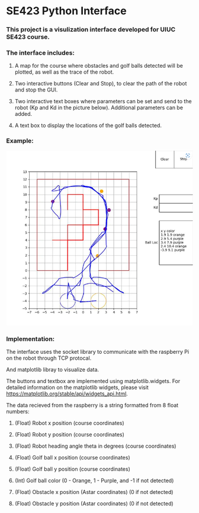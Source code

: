 # SE423 Python Interface

### This project is a visulization interface developed for UIUC SE423 course.

### The interface includes:

1. A map for the course where obstacles and golf balls detected will be plotted, as well as the trace of the robot. 

2. Two interactive buttons (Clear and Stop), to clear the path of the robot and stop the GUI.

3. Two interactive text boxes where parameters can be set and send to the robot (Kp and Kd in the picture below). Additional parameters can be added. 

4. A text box to display the locations of the golf balls detected.

### Example:

![Image](img/1.png)

### Implementation:

The interface uses the socket library to communicate with the raspberry Pi on the robot through TCP protocal. 

And matplotlib libray to visualize data. 

The buttons and textbox are implemented using matplotlib.widgets. For detailed information on the matplotlib widgets, please visit https://matplotlib.org/stable/api/widgets_api.html.

The data recieved from the raspberry is a string formatted from 8 float numbers:

1. (Float) Robot x position (course coordinates)

2. (Float) Robot y position (course coordinates)

3. (Float) Robot heading angle theta in degrees (course coordinates)

4. (Float) Golf ball x position (course coordinates)

5. (Float) Golf ball y position (course coordinates)

6. (Int) Golf ball color (0 - Orange, 1 - Purple, and -1 if not detected)

7. (Float) Obstacle x position (Astar coordinates) (0 if not detected)

8. (Float) Obstacle y position (Astar coordinates) (0 if not detected)
